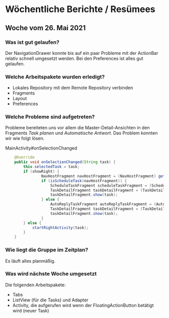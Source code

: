 # Wöchentliche Berichte / Resümees

## Woche vom 26. Mai 2021

### Was ist gut gelaufen?

Der NavigationDrawer konnte bis auf ein paar Probleme mit der ActionBar relativ schnell umgesetzt werden. Bei den Preferences ist alles gut gelaufen.

### Welche Arbeitspakete wurden erledigt?

* Lokales Repository mit dem Remote Repository verbinden
* Fragments
* Layout
* Preferences

### Welche Probleme sind aufgetreten?

Probleme bereiteten uns vor allem die Master-Detail-Ansichten in den Fragments *Task planen* und *Automatische Antwort*. Das Problem konnten wir wie folgt lösen.

MainActivity#onSelectionChanged
```java
    @Override
    public void onSelectionChanged(String task) {
        this.selectedTask = task;
        if (showRight) {
                NavHostFragment navHostFragment = (NavHostFragment) getSupportFragmentManager().findFragmentById(R.id.nav_host_fragment);
                if (isScheduleTask(navHostFragment)) {
                    ScheduleTaskFragment scheduleTaskFragment = (ScheduleTaskFragment) navHostFragment.getChildFragmentManager().getFragments().get(0);
                    TaskDetailFragment taskDetailFragment = (TaskDetailFragment) scheduleTaskFragment.getChildFragmentManager().getFragments().get(1); // only way to get the TaskDetailFragment??
                    taskDetailFragment.show(task);
                } else {
                    AutoReplyTaskFragment autoReplyTaskFragment = (AutoReplyTaskFragment) navHostFragment.getChildFragmentManager().getFragments().get(0);
                    TaskDetailFragment taskDetailFragment = (TaskDetailFragment) autoReplyTaskFragment.getChildFragmentManager().getFragments().get(1);
                    taskDetailFragment.show(task);
                }
        } else {
            startRightActivity(task);
        }
    }
```

### Wie liegt die Gruppe im Zeitplan?

Es läuft alles planmäßig.

### Was wird nächste Woche umgesetzt

Die folgenden Arbeitspakete:

* Tabs
* ListView (für die Tasks) und Adapter
* Activity, die aufgerufen wird wenn der FloatingActionButton betätigt wird (neuer Task)
